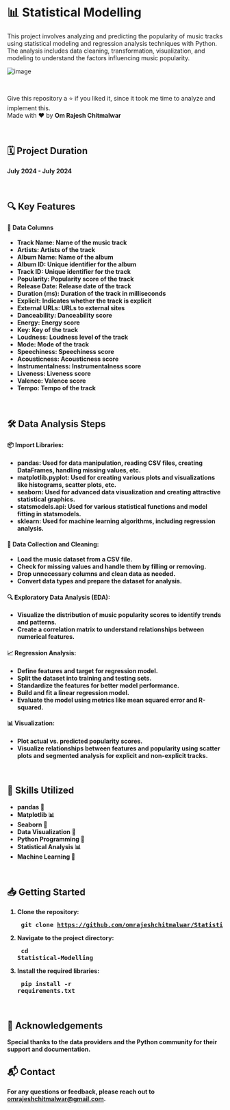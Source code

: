 # 📊 Statistical Modelling

This project involves analyzing and predicting the popularity of music tracks using statistical modeling and regression analysis techniques with Python. The analysis includes data cleaning, transformation, visualization, and modeling to understand the factors influencing music popularity.


![image](https://github.com/user-attachments/assets/21072945-37ae-41be-af5d-19c251b8ee99)

<br>

Give this repository a ⭐ if you liked it, since it took me time to analyze and implement this. <br>
Made with ❤️ by <b>Om Rajesh Chitmalwar <b>

<br>

## 🗓️ Project Duration
July 2024 - July 2024

<br>

## 🔍 Key Features
#### 📂 Data Columns
- Track Name: Name of the music track
- Artists: Artists of the track
- Album Name: Name of the album
- Album ID: Unique identifier for the album
- Track ID: Unique identifier for the track
- Popularity: Popularity score of the track
- Release Date: Release date of the track
- Duration (ms): Duration of the track in milliseconds
- Explicit: Indicates whether the track is explicit
- External URLs: URLs to external sites
- Danceability: Danceability score
- Energy: Energy score
- Key: Key of the track
- Loudness: Loudness level of the track
- Mode: Mode of the track
- Speechiness: Speechiness score
- Acousticness: Acousticness score
- Instrumentalness: Instrumentalness score
- Liveness: Liveness score
- Valence: Valence score
- Tempo: Tempo of the track

<br>

## 🛠️ Data Analysis Steps
#### 📦 Import Libraries:
- pandas: Used for data manipulation, reading CSV files, creating DataFrames, handling missing values, etc. <br>
- matplotlib.pyplot: Used for creating various plots and visualizations like histograms, scatter plots, etc. <br>
- seaborn: Used for advanced data visualization and creating attractive statistical graphics. <br>
- statsmodels.api: Used for various statistical functions and model fitting in statsmodels. <br>
- sklearn: Used for machine learning algorithms, including regression analysis. <br>
#### 🧹 Data Collection and Cleaning:
- Load the music dataset from a CSV file. <br>
- Check for missing values and handle them by filling or removing. <br>
- Drop unnecessary columns and clean data as needed. <br>
- Convert data types and prepare the dataset for analysis. <br>
#### 🔍 Exploratory Data Analysis (EDA):
- Visualize the distribution of music popularity scores to identify trends and patterns. <br>
- Create a correlation matrix to understand relationships between numerical features. <br>
#### 📈 Regression Analysis:
- Define features and target for regression model. <br>
- Split the dataset into training and testing sets. <br>
- Standardize the features for better model performance. <br>
- Build and fit a linear regression model. <br>
- Evaluate the model using metrics like mean squared error and R-squared. <br>
#### 📊 Visualization:
- Plot actual vs. predicted popularity scores. <br>
- Visualize relationships between features and popularity using scatter plots and segmented analysis for explicit and non-explicit tracks. <br>

<br>

## 💼 Skills Utilized
+ pandas 🐼
+ Matplotlib 📊
+ Seaborn 🎨
+ Data Visualization 🎨
+ Python Programming 🐍
+ Statistical Analysis 📊
+ Machine Learning 🤖

<br>

## 📥 Getting Started
1. Clone the repository: <pre> git clone https://github.com/omrajeshchitmalwar/Statistical-Modelling.git
2. Navigate to the project directory: <pre> cd Statistical-Modelling
3. Install the required libraries: <pre> pip install -r requirements.txt

<br>

## 🌟 Acknowledgements
Special thanks to the data providers and the Python community for their support and documentation.

## 📬 Contact
For any questions or feedback, please reach out to omrajeshchitmalwar@gmail.com.

